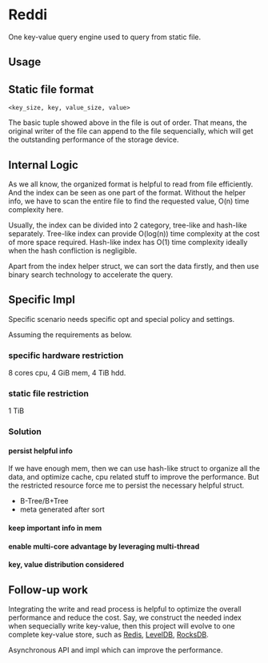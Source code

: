 # Reddi

One key-value query engine used to query from static file.

## Usage



## Static file format

```
<key_size, key, value_size, value>
```
The basic tuple showed above in the file is out of order.
That means, the original writer of the file can append to the file sequencially, which will get the outstanding performance of the storage device.  

## Internal Logic

As we all know, the organized format is helpful to read from file efficiently. And the index can be seen as one part of the format. 
Without the helper info, we have to scan the entire file to find the requested value, O(n) time complexity here.

Usually, the index can be divided into 2 category, tree-like and hash-like separately.
Tree-like index can provide O(log(n)) time complexity at the cost of more space required.
Hash-like index has O(1) time complexity ideally when the hash confliction is negligible.

Apart from the index helper struct, we can sort the data firstly,
and then use binary search technology to accelerate the query.

## Specific Impl

Specific scenario needs specific opt and special policy and settings. 

Assuming the requirements as below.

### specific hardware restriction

8 cores cpu, 4 GiB mem, 4 TiB hdd.

### static file restriction

1 TiB

### Solution

#### persist helpful info 

If we have enough mem, then we can use hash-like struct to organize all the data,
and optimize cache, cpu related stuff to improve the performance. 
But the restricted resource force me to persist the necessary helpful struct.

* B-Tree/B+Tree
* meta generated after sort

#### keep important info in mem

#### enable multi-core advantage by leveraging multi-thread

#### key, value distribution considered



## Follow-up work

Integrating the write and read process is helpful to optimize the overall performance and reduce the cost.
Say, we construct the needed index when sequecially write key-value,
 then this project will evolve to one complete key-value store,
  such as [Redis](https://github.com/antirez/redis), [LevelDB](https://github.com/google/leveldb),
  [RocksDB](https://github.com/facebook/rocksdb).
  
Asynchronous API and impl which can improve the performance.

